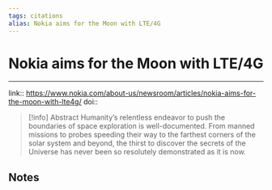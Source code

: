 ```yaml
---
tags: citations
alias: Nokia aims for the Moon with LTE/4G
---
```

# Nokia aims for the Moon with LTE/4G

****


link:: https://www.nokia.com/about-us/newsroom/articles/nokia-aims-for-the-moon-with-lte4g/
doi:: 

> [!info] Abstract
> Humanity’s relentless endeavor to push the boundaries of space exploration is well-documented. From manned missions to probes speeding their way to the farthest corners of the solar system and beyond, the thirst to discover the secrets of the Universe has never been so resolutely demonstrated as it is now.



## Notes

